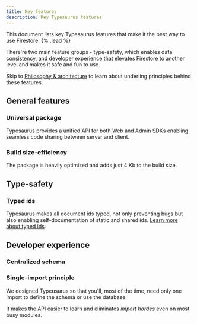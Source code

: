 ```yaml
---
title: Key features
description: Key Typesaurus features
---
```


This document lists key Typesaurus features that make it the best way to use Firestore. {% .lead %}

There're two main feature groups - type-safety, which enables data consistency, and developer experience that elevates Firestore to another level and makes it safe and fun to use.

Skip to [Philosophy & architecture](/docs/architecture) to learn about underling principles behind these features.

## General features

### Universal package

Typesaurus provides a unified API for both Web and Admin SDKs enabling seamless code sharing between server and client.

### Build size-efficiency

The package is heavily optimized and adds just 4 Kb to the build size.

## Type-safety

### Typed ids

Typesaurus makes all document ids typed, not only preventing bugs but also enabling self-documentation of static and shared ids. [Learn more about typed ids](/docs/guides/type-safety#typed-ids).

## Developer experience

### Centralized schema

### Single-import principle

We designed Typeusurus so that you'll, most of the time, need only one import to define the schema or use the database.

It makes the API easier to learn and eliminates _import hordes_ even on most busy modules.
